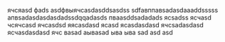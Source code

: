 ячсяasd
фads
asdфвыячсasdasddsasdss
sdfавппавsadasdaaaddsssss
апвsadasdasdasdadssdqqadasds
пваasddsadadads
ясsadss
ясчasd
чсячсasd
ячсasdsd
яясasdasd
ясasd
ясasdasdasd
ячсsadasdasd
ясчasdasdasd
ячс
ваsad
аываsad
ыва
ыва
sad
asd
asd
